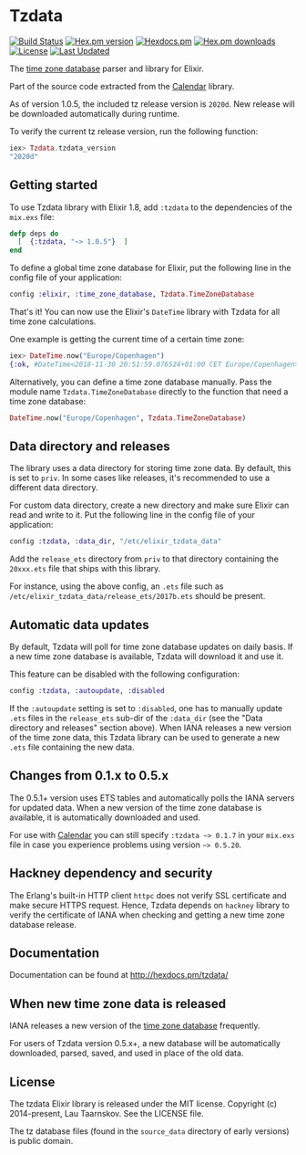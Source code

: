 Tzdata
======

[![Build Status](https://travis-ci.org/lau/tzdata.svg?branch=master)](https://travis-ci.org/lau/tzdata)
[![Hex.pm version](https://img.shields.io/hexpm/v/tzdata.svg)](http://hex.pm/packages/tzdata)
[![Hexdocs.pm](https://img.shields.io/badge/hex-docs-lightgreen.svg)](https://hexdocs.pm/tzdata/)
[![Hex.pm downloads](https://img.shields.io/hexpm/dt/tzdata.svg)](https://hex.pm/packages/tzdata)
[![License](https://img.shields.io/hexpm/l/tzdata.svg)](https://github.com/lau/tzdata/blob/master/LICENSE)
[![Last Updated](https://img.shields.io/github/last-commit/lau/tzdata.svg)](https://github.com/lau/tzdata/commits/master)

The [time zone database](https://www.iana.org/time-zones) parser and library for Elixir.

Part of the source code extracted from the
[Calendar](https://github.com/lau/calendar) library.

As of version 1.0.5, the included tz release version is `2020d`.  New release
will be downloaded automatically during runtime.

To verify the current tz release version, run the following function:

```elixir
iex> Tzdata.tzdata_version
"2020d"
```

## Getting started

To use Tzdata library with Elixir 1.8, add `:tzdata` to the dependencies of the
`mix.exs` file:

```elixir
defp deps do
  [  {:tzdata, "~> 1.0.5"}  ]
end
```

To define a global time zone database for Elixir, put the following line in the
config file of your application:

```elixir
config :elixir, :time_zone_database, Tzdata.TimeZoneDatabase
```

That's it!  You can now use the Elixir's `DateTime` library with Tzdata for all time zone
calculations.

One example is getting the current time of a certain time zone:

```elixir
iex> DateTime.now("Europe/Copenhagen")
{:ok, #DateTime<2018-11-30 20:51:59.076524+01:00 CET Europe/Copenhagen>}
```

Alternatively, you can define a time zone database manually. Pass the module
name `Tzdata.TimeZoneDatabase` directly to the function that need a time zone
database:

```elixir
DateTime.now("Europe/Copenhagen", Tzdata.TimeZoneDatabase)
```

## Data directory and releases

The library uses a data directory for storing time zone data. By default, this
is set to `priv`.  In some cases like releases, it's recommended to use a
different data directory.

For custom data directory, create a new directory and make sure Elixir can read
and write to it.  Put the following line in the config file of your
application:

```elixir
config :tzdata, :data_dir, "/etc/elixir_tzdata_data"
```

Add the `release_ets` directory from `priv` to that directory containing the
`20xxx.ets` file that ships with this library.

For instance, using the above config, an `.ets` file such as
`/etc/elixir_tzdata_data/release_ets/2017b.ets` should be present.

## Automatic data updates

By default, Tzdata will poll for time zone database updates on daily basis.  If
a new time zone database is available, Tzdata will download it and use it.

This feature can be disabled with the following configuration:

```elixir
config :tzdata, :autoupdate, :disabled
```

If the `:autoupdate` setting is set to `:disabled`, one has to manually update
`.ets` files in the `release_ets` sub-dir of the `:data_dir` (see the "Data
directory and releases" section above).  When IANA releases a new version of the
time zone data, this Tzdata library can be used to generate a new `.ets` file
containing the new data.

## Changes from 0.1.x to 0.5.x

The 0.5.1+ version uses ETS tables and automatically polls the IANA servers
for updated data. When a new version of the time zone database is available, it
is automatically downloaded and used.

For use with [Calendar](https://github.com/lau/calendar) you can still specify
`:tzdata ~> 0.1.7` in your `mix.exs` file in case you experience problems using
version `~> 0.5.20`.

## Hackney dependency and security

The Erlang's built-in HTTP client `httpc` does not verify SSL certificate and
make secure HTTPS request. Hence, Tzdata depends on `hackney` library to verify
the certificate of IANA when checking and getting a new time zone database
release.

## Documentation

Documentation can be found at http://hexdocs.pm/tzdata/

## When new time zone data is released

IANA releases a new version of the [time zone database](https://www.iana.org/time-zones) frequently.

For users of Tzdata version 0.5.x+, a new database will be automatically
downloaded, parsed, saved, and used in place of the old data.

## License

The tzdata Elixir library is released under the MIT license.  Copyright (c)
2014-present, Lau Taarnskov.  See the LICENSE file.

The tz database files (found in the `source_data` directory of early versions)
is public domain.
